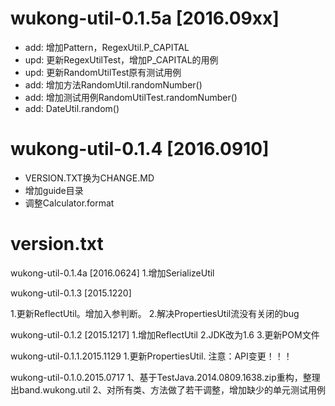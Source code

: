 # wukong-util-0.1.5a          [2016.09xx]
- add: 增加Pattern，RegexUtil.P_CAPITAL
- upd: 更新RegexUtilTest，增加P_CAPITAL的用例
- upd: 更新RandomUtilTest原有测试用例
- add: 增加方法RandomUtil.randomNumber()
- add: 增加测试用例RandomUtilTest.randomNumber()
- add: DateUtil.random()


# wukong-util-0.1.4          [2016.0910]
- VERSION.TXT换为CHANGE.MD
- 增加guide目录
- 调整Calculator.format


# version.txt

wukong-util-0.1.4a          [2016.0624]
1.增加SerializeUtil


wukong-util-0.1.3          [2015.1220]

1.更新ReflectUtil。增加入参判断。
2.解决PropertiesUtil流没有关闭的bug


wukong-util-0.1.2          [2015.1217]
1.增加ReflectUtil
2.JDK改为1.6
3.更新POM文件


wukong-util-0.1.1.2015.1129
1.更新PropertiesUtil.
  注意：API变更！！！


wukong-util-0.1.0.2015.0717
1、基于TestJava.2014.0809.1638.zip重构，整理出band.wukong.util
2、对所有类、方法做了若干调整，增加缺少的单元测试用例
